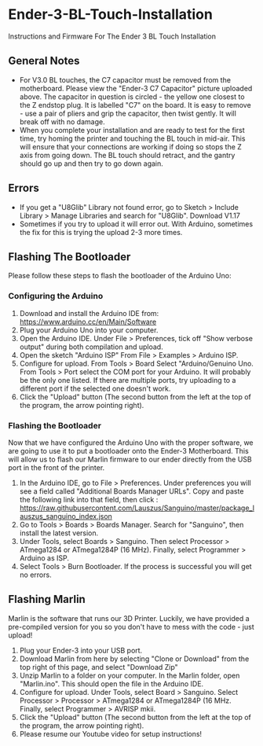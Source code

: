 # Ender-3-BL-Touch-Installation
Instructions and Firmware For The Ender 3 BL Touch Installation

## General Notes

- For V3.0 BL touches, the C7 capacitor must be removed from the motherboard. Please view the "Ender-3 C7 Capacitor" picture uploaded above. The capacitor in question is circled - the yellow one closest to the Z endstop plug. It is labelled "C7" on the board. It is easy to remove - use a pair of pliers and grip the capacitor, then twist gently. It will break off with no damage. 
- When you complete your installation and are ready to test for the first time, try homing the printer and touching the BL touch in mid-air. This will ensure that your connections are working if doing so stops the Z axis from going down. The BL touch should retract, and the gantry should go up and then try to go down again. 

## Errors

- If you get a "U8Glib" Library not found error, go to Sketch > Include Library > Manage Libraries and search for "U8Glib". Download V1.17
- Sometimes if you try to upload it will error out. With Arduino, sometimes the fix for this is trying the upload 2-3 more times.

## Flashing The Bootloader 

Please follow these steps to flash the bootloader of the Arduino Uno: 

### Configuring the Arduino 
1) Download and install the Arduino IDE from: https://www.arduino.cc/en/Main/Software
2) Plug your Arduino Uno into your computer.
3) Open the Arduino IDE. Under File > Preferences, tick off "Show verbose output" during both compilation and upload. 
4) Open the sketch "Arduino ISP" From File > Examples > Arduino ISP.
5) Configure for upload. From Tools > Board Select "Arduino/Genuino Uno. From Tools > Port select the COM port for your Arduino. It will probably be the only one listed. If there are multiple ports, try uploading to a different port if the selected one doesn't work. 
6) Click the "Upload" button (The second button from the left at the top of the program, the arrow pointing right). 

### Flashing the Bootloader 

Now that we have configured the Arduino Uno with the proper software, we are going to use it to put a bootloader onto the Ender-3 Motherboard. This will allow us to flash our Marlin firmware to our ender directly from the USB port in the front of the printer. 

1) In the Arduino IDE, go to File > Preferences. Under preferences you will see a field called "Additional Boards Manager URLs". Copy and paste the following link into that field, then click : https://raw.githubusercontent.com/Lauszus/Sanguino/master/package_lauszus_sanguino_index.json
2) Go to Tools > Boards > Boards Manager. Search for "Sanguino", then install the latest version. 
3) Under Tools, select Boards > Sanguino. Then select Processor > ATmega1284 or ATmega1284P (16 MHz). Finally, select Programmer > Arduino as ISP. 
4) Select Tools > Burn Bootloader. If the process is successful you will get no errors.

## Flashing Marlin

Marlin is the software that runs our 3D Printer. Luckily, we have provided a pre-compiled version for you so you don't have to mess with the code - just upload! 

1) Plug your Ender-3 into your USB port.
2) Download Marlin from here by selecting "Clone or Download" from the top right of this page, and select "Download Zip" 
3) Unzip Marlin to a folder on your computer. In the Marlin folder, open "Marlin.ino". This should open the file in the Arduino IDE.
4) Configure for upload. Under Tools, select Board > Sanguino. Select Processor > Processor > ATmega1284 or ATmega1284P (16 MHz. Finally, select Programmer > AVRISP mkii. 
5) Click the "Upload" button (The second button from the left at the top of the program, the arrow pointing right).
6) Please resume our Youtube video for setup instructions!
